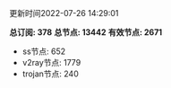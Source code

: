更新时间2022-07-26 14:29:01

**总订阅: 378**
**总节点: 13442**
**有效节点: 2671**
- ss节点: 652
- v2ray节点: 1779
- trojan节点: 240
